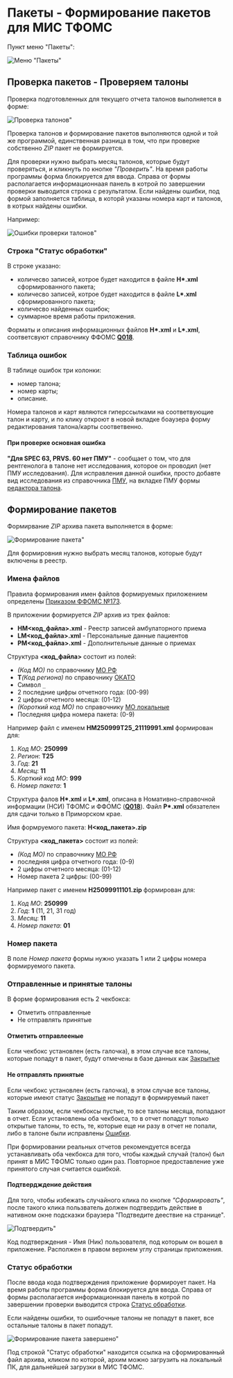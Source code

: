 # Пакеты - Формирование пакетов для МИС ТФОМС

Пункт меню "Пакеты":

![Меню "Пакеты"](./images/menu_packs.png)

## Проверка пакетов - Проверяем талоны

Проверка подготовленных для текущего отчета талонов выполняется в форме:

![Проверка талонов"](./images/check_talons.png)

Проверка талонов и формирование пакетов выполняются одной и той же программой,
единственная разница в том, что при проверке собственно *ZIP* пакет не формируется.

Для проверки нужно выбрать месяц талонов, которые будут проверяться, и кликнуть по кнопке
*"Проверить"*. На время работы программы форма блокируется для ввода. Справа от формы
располагается информационнаая панель в котрой по завершении проверки выводится строка с
результатом. Если найдены ошибки, под формой заполняется таблица, в которй указаны
номера карт и талонов, в котрых найдены ошибки.

Например:

![Ошибки проверки талонов"](./images/check_form_done.png)

### Строка "Cтатус обработки"

В строке указано:

- количесво записей, котрое будет находится в файле __H\*.xml__ сформированного пакета;
- количесво записей, котрое будет находится в файле __L\*.xml__ сформированного пакета;
- количесво найденных ошибок;
- суммарное время работы приложения.

Форматы и описания информационных файлов __H\*.xml__ и __L\*.xml__, соответсвуют справочнику
ФФОМС [__Q018__](http://nsi.ffoms.ru).

### Таблица ошибок

В таблице ошибок три колонки:

- номер талона;
- номер карты;
- описание.

Номера талонов и карт являются гиперссылками на соответвующие талон и карту, и по клику
откроют в новой вкладке боаузера форму редактирования талона/карты соответвенно.

#### При проверке основная ошибка

__"Для SPEC 63, PRVS. 60 нет ПМУ"__ - сообщает о том, что для рентгенолога в талоне нет
исследования, которое он проводил (нет ПМУ исследования). Для исправления данной ошибки,
просто добавте вид исследования из справочника [ПМУ](../sprav/pmu.md), на вкладке ПМУ
формы [редактора талона](../clinic/talons_edit.md#вкладка-пму).

## Формирование пакетов

Формирвание *ZIP* архива пакета выполняется в форме:

![Формирование пакета"](./images/make_pack.png)

Для формировния нужно выбрать месяц талонов, которые будут включены в реестр.

### Имена файлов

Правила формирования имен файлов формируемых приложением определены
[Приказом ФФОМС №173](https://rulaws.ru/acts/Prikaz-FFOMS-ot-30.08.2019-N-173/).

В приложении формируется *ZIP* архив из трех файлов:

- __HM<код_файла>.xml__ - Реестр записей амбулаторного приема
- __LM<код_файла>.xml__ - Персональные данные пациентов
- __PM<код_файла>.xml__ - Дополнительные данные о приемах

Структура __<код_файла>__ состоит из полей:

- *(Код МО)* по справочнику [МО РФ](../sprav/comm.md#мо-рф-по-f003)
- __T__*(Код региона)* по справочнику [ОКАТО](../sprav/comm.md#окато-по-о002)
- Символ `_`
- 2 последние цифры отчетного года: (00-99)
- 2 цифры отчетного месяца: (01-12)
- *(Короткий код МО)* по справочнику [МО локальные](../sprav/local.md#мо-локальные)
- Последняя цифра номера пакета: (0-9)

Например файл с именем __HM250999T25_21119991.xml__ формирован для:

1. *Код МО*: __250999__
2. *Регион*: __Т25__
3. *Год*: __21__
4. *Месяц*: __11__
5. *Корткий код МО*: __999__
6. *Номер пакета*: __1__

Структура фалов __H\*.xml__ и __L\*.xml__, описана в Номативно-справочной информации (НСИ)
ТФОМС и ФФОМС ([__Q018__](http://nsi.ffoms.ru)). Файл __P\*.xml__ обязателен для сдачи
только в Приморском крае.

Имя формруемого пакета: __H<код_пакета>.zip__

Структура __<код_пакета>__ состоит из полей:

- *(Код МО)* по справочнику [МО РФ](../sprav/comm.md#мо-рф-по-f003)
- последняя цифра отчетного года: (0-9)
- 2 цифры отчетного месяца: (01-12)
- Номер пакета 2 цифры: (00-99)

Например пакет с именем __H25099911101.zip__ формирован для:

1. *Код МО*: __250999__
2. *Год*: __1__ (11, 21, 31 год)
3. *Месяц*: __11__
4. *Номер пакета*: __01__

### Номер пакета

В поле *Номер пакета* формы нужно указать 1 или 2 цифры номера формируемого пакета.

### Отправленные и принятые талоны

В форме формирования есть 2 чекбокса:

- Отметить отправленные
- Не отправлять принятые

#### Отметить отправлееные

Если чекбокс установлен (есть галочка), в этом случае все талоны, которые попадут в пакет,
будут отмечены в базе данных как [Закрытые](../clinic/talons_edit.md#статус-талона)

#### Не отправлять принятые

Если чекбокс установлен (есть галочка), в этом случае все талоны, которые имеют статус
[Закрытые](../clinic/talons_edit.md#статус-талона) не попадут в формируемый пакет

Таким образом, если чекбоксы пустые, то все талоны месяца, попадают в отчет.
Если установлены оба чекбокса, то в отчет попадут только открытые талоны, то есть,
те, которые еще ни разу в отчет не попали, либо в талоне были исправлены
[Ошибки](./errors.md).

При формировании реальных отчетов рекомендуется всегда устанавливать оба чекбокса для
того, чтобы каждый случай (талон) был принят в МИС ТФОМС только один раз. Повторное
предоставление уже принятого случая считается ошибкой.

#### Подтвердждение действия

Для того, чтобы избежать случайного клика по кнопке *"Сформировать"*, после такого
клика пользватель должен подтвердить действие в нативном окне подсказки браузера
"Подтведите деествие на странице".

![Подтвердить"](./images/confirm.png)

Код подтверждения - Имя (Ник) пользователя, под которым он вошел в приложение. Располжен
в правом верхнем углу страницы приложения.

### Статус обработки

После ввода кода подтверждения приложение формироует пакет. На время работы программы
форма блокируется для ввода. Справа от формы располагается информационнаая панель
в котрой по завершении проверки выводится строка [Статус обработки](#статус-обработки).

Если найдены ошибки, то ошибочные талоны не попадут в пакет, все остальные талоны в
пакет попадут.

![Формирование пакета завершено"](./images/pack_form_done.png)

Под строкой "Статус обработки" находится ссылка на сформированный файл архива,
кликом по которой, архим можно загрузить на локальный ПК, для дальнейшей загрузки
в МИС ТФОМС.
